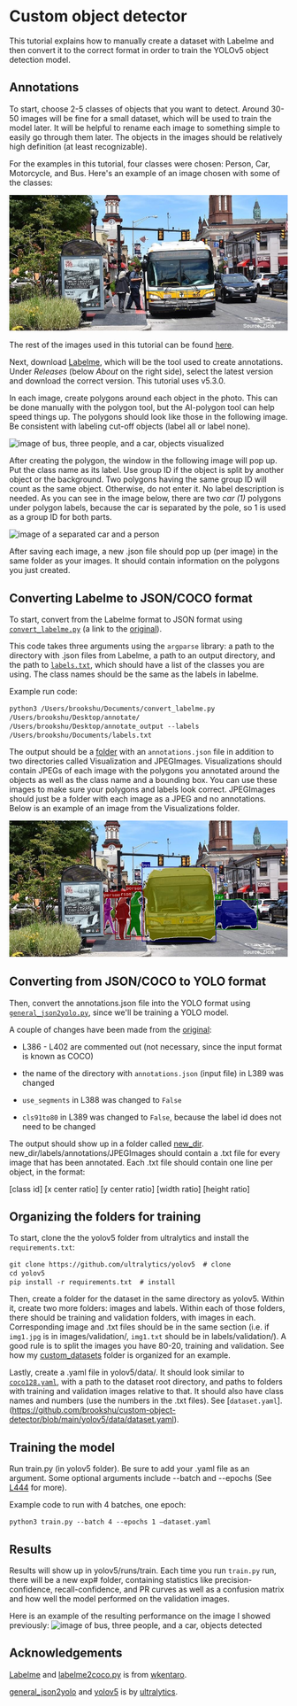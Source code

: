 # Custom object detector

This tutorial explains how to manually create a dataset with Labelme and then convert it to the correct format in order to train the YOLOv5 object detection model.

## Annotations
To start, choose 2-5 classes of objects that you want to detect. Around 30-50 images will be fine for a small dataset, which will be used to train the model later. It will be helpful to rename each image to something simple to easily go through them later. The objects in the images should be relatively high definition (at least recognizable).

For the examples in this tutorial, four classes were chosen: Person, Car, Motorcycle, and Bus. Here's an example of an image chosen with some of the classes:

![image of bus, three people, and a car](images/img26.jpg)

The rest of the images used in this tutorial can be found [here](https://github.com/brookshu/custom-object-detector/tree/main/annotations/JPEGImages).

Next, download [Labelme](https://github.com/wkentaro/labelme/tree/main), which will be the tool used to create annotations. Under _Releases_ (below _About_ on the right side), select the latest version and download the correct version. This tutorial uses v5.3.0.

In each image, create polygons around each object in the photo. This can be done manually with the polygon tool, but the AI-polygon tool can help speed things up. The polygons should look like those in the following image. Be consistent with labeling cut-off objects (label all or label none).

![image of bus, three people, and a car, objects visualized](images/img26_labelme.png)

After creating the polygon, the window in the following image will pop up. Put the class name as its label. Use group ID if the object is split by another object or the background. Two polygons having the same group ID will count as the same object. Otherwise, do not enter it. No label description is needed. As you can see in the image below, there are two *car (1)* polygons under polygon labels, because the car is separated by the pole, so 1 is used as a group ID for both parts.

![image of a separated car and a person](images/img9_separated.png)

After saving each image, a new .json file should pop up (per image) in the same folder as your images. It should contain information on the polygons you just created.

## Converting Labelme to JSON/COCO format

To start, convert from the Labelme format to JSON format using [`convert_labelme.py`](https://github.com/brookshu/custom-object-detector/blob/f2b5493bfc3f14f3a04595154d666bdab83e979c/convert_labelme.py) (a link to the [original](https://github.com/wkentaro/labelme/blob/main/examples/instance_segmentation/labelme2coco.py)).

This code takes three arguments using the `argparse` library: a path to the directory with .json files from Labelme, a path to an output directory, and the path to [`labels.txt`](https://github.com/brookshu/custom-object-detector/blob/49152dd56aaeee393c6a864a248bc40bd2345d9d/labels.txt), which should have a list of the classes you are using. The class names should be the same as the labels in labelme.

Example run code:
```
python3 /Users/brookshu/Documents/convert_labelme.py /Users/brookshu/Desktop/annotate/ /Users/brookshu/Desktop/annotate_output --labels /Users/brookshu/Documents/labels.txt
```

The output should be a [folder](https://github.com/brookshu/custom-object-detector/tree/9725705cff8a98b8b320a7b6a507d6602bbb3dab/annotations) with an `annotations.json` file in addition to two directories called Visualization and JPEGImages. Visualizations should contain JPEGs of each image with the polygons you annotated around the objects as well as the class name and a bounding box. You can use these images to make sure your polygons and labels look correct. JPEGImages should just be a folder with each image as a JPEG and no annotations. Below is an example of an image from the Visualizations folder.

![image of bus, three people, and a car, objects visualized](images/img26_visualization.jpg)

## Converting from JSON/COCO to YOLO format

Then, convert the annotations.json file into the YOLO format using [`general_json2yolo.py`](https://github.com/brookshu/custom-object-detector/blob/49152dd56aaeee393c6a864a248bc40bd2345d9d/general_json2yolo.py), since we'll be training a YOLO model. 

A couple of changes have been made from the [original](https://github.com/ultralytics/JSON2YOLO/blob/c38a43f342428849c75c103c6d060012a83b5392/general_json2yolo.py):

- L386 - L402 are commented out (not necessary, since the input format is known as COCO)

- the name of the directory with `annotations.json` (input file) in L389 was changed

- `use_segments` in L388 was changed to  `False`

- `cls91to80` in L389 was changed to `False`, because the label id does not need to be changed

The output should show up in a folder called [new_dir](https://github.com/brookshu/custom-object-detector/tree/018ee6066c6b14a3f0e7f286ab078e94e03368b0/new_dir).  new_dir/labels/annotations/JPEGImages should contain a .txt file for every image that has been annotated. Each .txt file should contain one line per object, in the format: 

[class id] [x center ratio] [y center ratio] [width ratio] [height ratio]

## Organizing the folders for training
To start, clone the the yolov5 folder from ultralytics and install the `requirements.txt`:
```
git clone https://github.com/ultralytics/yolov5  # clone 
cd yolov5 
pip install -r requirements.txt  # install  
```
Then, create a folder for the dataset in the same directory as yolov5. Within it, create two more folders: images and labels. Within each of those folders, there should be training and validation folders, with images in each. Corresponding image and .txt files should be in the same section (i.e. if `img1.jpg` is in images/validation/, `img1.txt` should be in labels/validation/). A good rule is to split the images you have 80-20, training and validation. See how my [custom_datasets](https://github.com/brookshu/custom-object-detector/tree/88f645ec5db8915deaf3a0cbe9c164f970e5c2e5/custom_datasets) folder is organized for an example. 

Lastly, create a .yaml file in yolov5/data/. It should look similar to [`coco128.yaml`](https://github.com/brookshu/custom-object-detector/blob/main/yolov5/data/coco128.yaml), with a path to the dataset root directory, and paths to folders with training and validation images relative to that. It should also have class names and numbers (use the numbers in the .txt files). See [`dataset.yaml`].(https://github.com/brookshu/custom-object-detector/blob/main/yolov5/data/dataset.yaml).

## Training the model

Run train.py (in yolov5 folder). Be sure to add your .yaml file as an argument. Some optional arguments include --batch and --epochs (See [L444](https://github.com/brookshu/custom-object-detector/blob/88f645ec5db8915deaf3a0cbe9c164f970e5c2e5/yolov5/train.py#L444) for more).

Example code to run with 4 batches, one epoch: 
```
python3 train.py --batch 4 --epochs 1 –dataset.yaml
```

## Results
Results will show up in yolov5/runs/train. Each time you run `train.py` run, there will be a new exp# folder, containing statistics like precision-confidence, recall-confidence, and PR curves as well as a confusion matrix and how well the model performed on the validation images.

Here is an example of the resulting performance on the image I showed previously:
![image of bus, three people, and a car, objects detected](images/img26_result.png)

## Acknowledgements

[Labelme](https://github.com/wkentaro/labelme/tree/main) and [labelme2coco.py](https://github.com/wkentaro/labelme/blob/main/examples/instance_segmentation/labelme2coco.py) is from [wkentaro](https://github.com/wkentaro).

[general_json2yolo](https://github.com/ultralytics/JSON2YOLO/blob/c38a43f342428849c75c103c6d060012a83b5392/general_json2yolo.py) and [yolov5](https://github.com/ultralytics/yolov5) is by [ultralytics](https://github.com/ultralytics).
